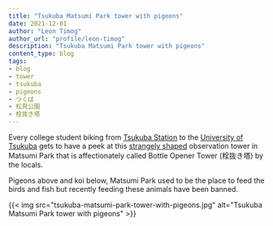 ```yaml
---
title: "Tsukuba Matsumi Park tower with pigeons"
date: 2021-12-01
author: "Leon Timog"
author_url: "profile/leon-timog"
description: "Tsukuba Matsumi Park tower with pigeons"
content_type: blog
tags:
- blog
- tower
- tsukuba
- pigeons
- つくば
- 松見公園
- 栓抜き塔
---
```

Every college student biking from [Tsukuba Station](https://en.wikipedia.org/wiki/Tsukuba_Station) to the [University of Tsukuba](https://www.tsukuba.ac.jp/en/) gets to have a peek at this [strangely shaped](https://dailyportalz.jp/b/cs/mitekite/detail/080219057745/1.htm) observation tower in Matsumi Park that is affectionately called Bottle Opener Tower (栓抜き塔) by the locals.

Pigeons above and koi below, Matsumi Park used to be the place to feed the birds and fish but recently feeding these animals have been banned.

{{< img src="tsukuba-matsumi-park-tower-with-pigeons.jpg" alt="Tsukuba Matsumi Park tower with pigeons" >}}